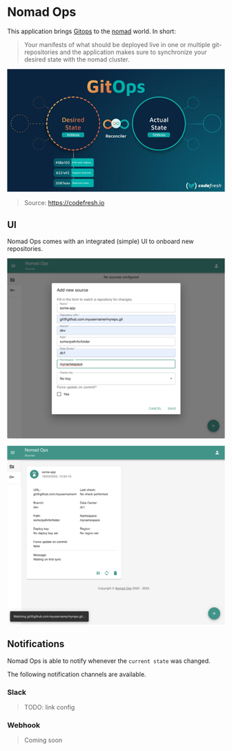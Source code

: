 # Nomad Ops

This application brings [Gitops](TOdO) to the [nomad](https://www.nomadproject.io/) world. In short:

> Your manifests of what should be deployed live in one or multiple git-repositories and the application makes sure to synchronize your desired state with the nomad cluster.

![git ops overview](./Codefresh-GitOps.jpg)
> Source: https://codefresh.io

## UI

Nomad Ops comes with an integrated (simple) UI to onboard new repositories.

![create sources](./create.png)

![sources](./watching.png)

## Notifications

Nomad Ops is able to notify whenever the `current state` was changed.

The following notification channels are available.

### Slack

> TODO: link config

### Webhook

> Coming soon